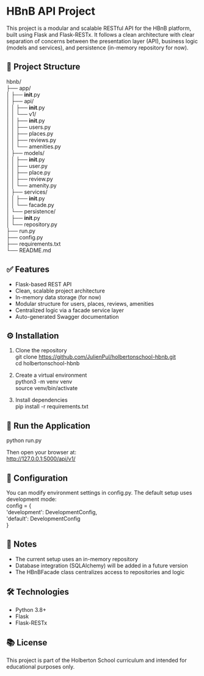 # HBnB API Project

This project is a modular and scalable RESTful API for the HBnB platform, built using Flask and Flask-RESTx. It follows a clean architecture with clear separation of concerns between the presentation layer (API), business logic (models and services), and persistence (in-memory repository for now).

## 📁 Project Structure

hbnb/  
├── app/  
│   ├── __init__.py  
│   ├── api/  
│   │   ├── __init__.py  
│   │   └── v1/  
│   │       ├── __init__.py  
│   │       ├── users.py  
│   │       ├── places.py  
│   │       ├── reviews.py  
│   │       └── amenities.py  
│   ├── models/  
│   │   ├── __init__.py  
│   │   ├── user.py  
│   │   ├── place.py  
│   │   ├── review.py  
│   │   └── amenity.py  
│   ├── services/  
│   │   ├── __init__.py  
│   │   └── facade.py  
│   └── persistence/  
│       ├── __init__.py  
│       └── repository.py  
├── run.py  
├── config.py  
├── requirements.txt  
└── README.md

## ✅ Features

- Flask-based REST API  
- Clean, scalable project architecture  
- In-memory data storage (for now)  
- Modular structure for users, places, reviews, amenities  
- Centralized logic via a facade service layer  
- Auto-generated Swagger documentation

## ⚙️ Installation

1. Clone the repository  
git clone https://github.com/JulienPul/holbertonschool-hbnb.git  
cd holbertonschool-hbnb

2. Create a virtual environment  
python3 -m venv venv  
source venv/bin/activate

3. Install dependencies  
pip install -r requirements.txt

## 🚀 Run the Application

python run.py

Then open your browser at:  
http://127.0.0.1:5000/api/v1/

## 🔧 Configuration

You can modify environment settings in config.py. The default setup uses development mode:  
config = {  
    'development': DevelopmentConfig,  
    'default': DevelopmentConfig  
}

## 📌 Notes

- The current setup uses an in-memory repository  
- Database integration (SQLAlchemy) will be added in a future version  
- The HBnBFacade class centralizes access to repositories and logic

## 🛠️ Technologies

- Python 3.8+  
- Flask  
- Flask-RESTx  

## 📚 License

This project is part of the Holberton School curriculum and intended for educational purposes only.
